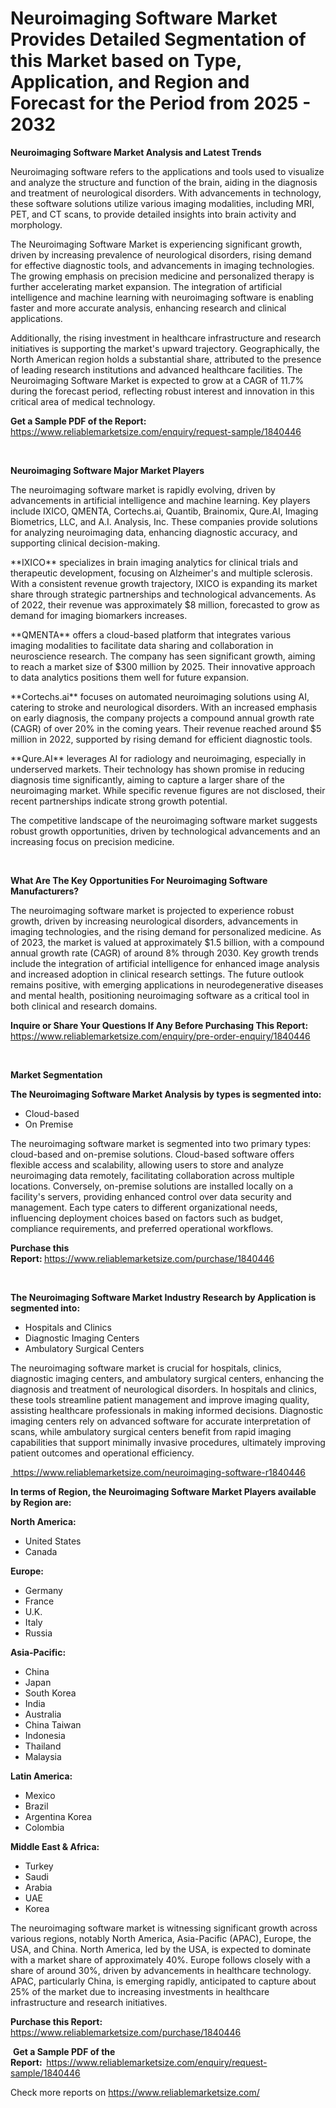 <p><h1>Neuroimaging Software Market Provides Detailed Segmentation of this Market based on Type, Application, and Region and Forecast for the Period from 2025 - 2032</h1></p><p><strong>Neuroimaging Software Market Analysis and Latest Trends</strong></p>
<p><p>Neuroimaging software refers to the applications and tools used to visualize and analyze the structure and function of the brain, aiding in the diagnosis and treatment of neurological disorders. With advancements in technology, these software solutions utilize various imaging modalities, including MRI, PET, and CT scans, to provide detailed insights into brain activity and morphology.</p><p>The Neuroimaging Software Market is experiencing significant growth, driven by increasing prevalence of neurological disorders, rising demand for effective diagnostic tools, and advancements in imaging technologies. The growing emphasis on precision medicine and personalized therapy is further accelerating market expansion. The integration of artificial intelligence and machine learning with neuroimaging software is enabling faster and more accurate analysis, enhancing research and clinical applications.</p><p>Additionally, the rising investment in healthcare infrastructure and research initiatives is supporting the market's upward trajectory. Geographically, the North American region holds a substantial share, attributed to the presence of leading research institutions and advanced healthcare facilities. The Neuroimaging Software Market is expected to grow at a CAGR of 11.7% during the forecast period, reflecting robust interest and innovation in this critical area of medical technology.</p></p>
<p><strong>Get a Sample PDF of the Report:&nbsp;</strong> <a href="https://www.reliablemarketsize.com/enquiry/request-sample/1840446?utm_campaign=2731&utm_medium=2&utm_source=Github&utm_content=ia&utm_term=11032025&utm_id=neuroimaging-software">https://www.reliablemarketsize.com/enquiry/request-sample/1840446</a></p>
<p>&nbsp;</p>
<p><strong>Neuroimaging Software Major Market Players</strong></p>
<p><p>The neuroimaging software market is rapidly evolving, driven by advancements in artificial intelligence and machine learning. Key players include IXICO, QMENTA, Cortechs.ai, Quantib, Brainomix, Qure.AI, Imaging Biometrics, LLC, and A.I. Analysis, Inc. These companies provide solutions for analyzing neuroimaging data, enhancing diagnostic accuracy, and supporting clinical decision-making.</p><p>**IXICO** specializes in brain imaging analytics for clinical trials and therapeutic development, focusing on Alzheimer's and multiple sclerosis. With a consistent revenue growth trajectory, IXICO is expanding its market share through strategic partnerships and technological advancements. As of 2022, their revenue was approximately $8 million, forecasted to grow as demand for imaging biomarkers increases.</p><p>**QMENTA** offers a cloud-based platform that integrates various imaging modalities to facilitate data sharing and collaboration in neuroscience research. The company has seen significant growth, aiming to reach a market size of $300 million by 2025. Their innovative approach to data analytics positions them well for future expansion.</p><p>**Cortechs.ai** focuses on automated neuroimaging solutions using AI, catering to stroke and neurological disorders. With an increased emphasis on early diagnosis, the company projects a compound annual growth rate (CAGR) of over 20% in the coming years. Their revenue reached around $5 million in 2022, supported by rising demand for efficient diagnostic tools.</p><p>**Qure.AI** leverages AI for radiology and neuroimaging, especially in underserved markets. Their technology has shown promise in reducing diagnosis time significantly, aiming to capture a larger share of the neuroimaging market. While specific revenue figures are not disclosed, their recent partnerships indicate strong growth potential.</p><p>The competitive landscape of the neuroimaging software market suggests robust growth opportunities, driven by technological advancements and an increasing focus on precision medicine.</p></p>
<p>&nbsp;</p>
<p><strong>What Are The Key Opportunities For Neuroimaging Software Manufacturers?</strong></p>
<p><p>The neuroimaging software market is projected to experience robust growth, driven by increasing neurological disorders, advancements in imaging technologies, and the rising demand for personalized medicine. As of 2023, the market is valued at approximately $1.5 billion, with a compound annual growth rate (CAGR) of around 8% through 2030. Key growth trends include the integration of artificial intelligence for enhanced image analysis and increased adoption in clinical research settings. The future outlook remains positive, with emerging applications in neurodegenerative diseases and mental health, positioning neuroimaging software as a critical tool in both clinical and research domains.</p></p>
<p><strong>Inquire or Share Your Questions If Any Before Purchasing This Report:</strong> <a href="https://www.reliablemarketsize.com/enquiry/pre-order-enquiry/1840446?utm_campaign=2731&utm_medium=2&utm_source=Github&utm_content=ia&utm_term=11032025&utm_id=neuroimaging-software">https://www.reliablemarketsize.com/enquiry/pre-order-enquiry/1840446</a></p>
<p>&nbsp;</p>
<p><strong>Market Segmentation</strong></p>
<p><strong>The Neuroimaging Software Market Analysis by types is segmented into:</strong></p>
<p><ul><li>Cloud-based</li><li>On Premise</li></ul></p>
<p><p>The neuroimaging software market is segmented into two primary types: cloud-based and on-premise solutions. Cloud-based software offers flexible access and scalability, allowing users to store and analyze neuroimaging data remotely, facilitating collaboration across multiple locations. Conversely, on-premise solutions are installed locally on a facility's servers, providing enhanced control over data security and management. Each type caters to different organizational needs, influencing deployment choices based on factors such as budget, compliance requirements, and preferred operational workflows.</p></p>
<p><strong>Purchase this Report:&nbsp;</strong><a href="https://www.reliablemarketsize.com/purchase/1840446?utm_campaign=2731&utm_medium=2&utm_source=Github&utm_content=ia&utm_term=11032025&utm_id=neuroimaging-software">https://www.reliablemarketsize.com/purchase/1840446</a></p>
<p>&nbsp;</p>
<p><strong>The Neuroimaging Software Market Industry Research by Application is segmented into:</strong></p>
<p><ul><li>Hospitals and Clinics</li><li>Diagnostic Imaging Centers</li><li>Ambulatory Surgical Centers</li></ul></p>
<p><p>The neuroimaging software market is crucial for hospitals, clinics, diagnostic imaging centers, and ambulatory surgical centers, enhancing the diagnosis and treatment of neurological disorders. In hospitals and clinics, these tools streamline patient management and improve imaging quality, assisting healthcare professionals in making informed decisions. Diagnostic imaging centers rely on advanced software for accurate interpretation of scans, while ambulatory surgical centers benefit from rapid imaging capabilities that support minimally invasive procedures, ultimately improving patient outcomes and operational efficiency.</p></p>
<p><a href="https://www.reliablemarketsize.com/neuroimaging-software-r1840446?utm_campaign=2731&utm_medium=2&utm_source=Github&utm_content=ia&utm_term=11032025&utm_id=neuroimaging-software">&nbsp;https://www.reliablemarketsize.com/neuroimaging-software-r1840446</a></p>
<p><strong>In terms of Region, the Neuroimaging Software Market Players available by Region are:</strong></p>
<p>
    <p> <strong> North America: </strong>
        <ul>
            <li>United States</li>
            <li>Canada</li>
        </ul>
        </p> 
    <p> <strong> Europe: </strong>
        <ul>
            <li>Germany</li>
            <li>France</li>
            <li>U.K.</li>
            <li>Italy</li>
            <li>Russia</li>
        </ul>
        </p> 
    <p> <strong> Asia-Pacific: </strong>
        <ul>
            <li>China</li>
            <li>Japan</li>
            <li>South Korea</li>
            <li>India</li>
            <li>Australia</li>
            <li>China Taiwan</li>
            <li>Indonesia</li>
            <li>Thailand</li>
            <li>Malaysia</li>
        </ul>
        </p> 
    <p> <strong> Latin America: </strong>
        <ul>
            <li>Mexico</li>
            <li>Brazil</li>
            <li>Argentina Korea</li>
            <li>Colombia</li>
        </ul>
        </p> 
    <p> <strong> Middle East & Africa: </strong>
        <ul>
            <li>Turkey</li>
            <li>Saudi</li>
            <li>Arabia</li>
            <li>UAE</li>
            <li>Korea</li>
        </ul>
    </p>
    </p>
<p><p>The neuroimaging software market is witnessing significant growth across various regions, notably North America, Asia-Pacific (APAC), Europe, the USA, and China. North America, led by the USA, is expected to dominate with a market share of approximately 40%. Europe follows closely with a share of around 30%, driven by advancements in healthcare technology. APAC, particularly China, is emerging rapidly, anticipated to capture about 25% of the market due to increasing investments in healthcare infrastructure and research initiatives.</p></p>
<p><strong>Purchase this Report: </strong><a href="https://www.reliablemarketsize.com/purchase/1840446?utm_campaign=2731&utm_medium=2&utm_source=Github&utm_content=ia&utm_term=11032025&utm_id=neuroimaging-software">https://www.reliablemarketsize.com/purchase/1840446</a></p>
<p>&nbsp;<strong>Get a Sample PDF of the Report:&nbsp;&nbsp;</strong><a href="https://www.reliablemarketsize.com/enquiry/request-sample/1840446?utm_campaign=2731&utm_medium=2&utm_source=Github&utm_content=ia&utm_term=11032025&utm_id=neuroimaging-software">https://www.reliablemarketsize.com/enquiry/request-sample/1840446</a></p>
<p><strong></strong></p>
<p>Check more reports on <a href="https://www.reliablemarketsize.com/?utm_campaign=2731&utm_medium=2&utm_source=Github&utm_content=ia&utm_term=11032025&utm_id=neuroimaging-software">https://www.reliablemarketsize.com/</a></p>